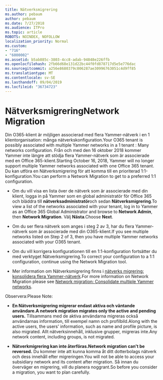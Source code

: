 ```yaml
---
title: Nätverksmigrering
ms.author: pebaum
author: pebaum
ms.date: 7/27/2018
ms.audience: ITPro
ms.topic: article
ROBOTS: NOINDEX, NOFOLLOW
localization_priority: Normal
ms.custom:
- "716"
- "6000002"
ms.assetid: b5ab885c-3803-4cc8-adab-94848e226ffb
ms.openlocfilehash: 2fb66d68e131d22bc44f0fd878717d5e5e776dac
ms.sourcegitcommit: a256e8680379c006287ae30996763051c4d9ff85
ms.translationtype: MT
ms.contentlocale: sv-SE
ms.lasthandoff: 09/04/2019
ms.locfileid: "36734723"
---
```

# <a name="network-migration"></a><span data-ttu-id="16960-102">Nätverksmigrering</span><span class="sxs-lookup"><span data-stu-id="16960-102">Network Migration</span></span>

<span data-ttu-id="16960-103">Din O365-klient är möjligen associerad med flera Yammer-nätverk i en 1 klientorganisation: många nätverkskonfiguration.</span><span class="sxs-lookup"><span data-stu-id="16960-103">Your O365 tenant is possibly associated with multiple Yammer networks in a 1 tenant : Many networks configuration.</span></span> <span data-ttu-id="16960-104">Från och med den 16 oktober 2018 kommer Yammer inte längre att stödja flera Yammer-nätverk som är associerade med en Office 365-klient.</span><span class="sxs-lookup"><span data-stu-id="16960-104">Starting October 16, 2018, Yammer will no longer support multiple Yammer networks associated with one Office 365 tenant.</span></span> <span data-ttu-id="16960-105">Du kan utföra en Nätverksmigrering för att komma till en prioriterad 1:1-konfiguration.</span><span class="sxs-lookup"><span data-stu-id="16960-105">You can perform a Network Migration to get to a preferred 1:1 configuration.</span></span>
  
- <span data-ttu-id="16960-106">Om du vill visa en lista över de nätverk som är associerade med din klient, logga in på Yammer som en global administratör för Office 365 och bläddra till **nätverksadministratör**och sedan **Nätverksmigrering**.</span><span class="sxs-lookup"><span data-stu-id="16960-106">To view a list of the networks associated with your tenant, log in to Yammer as an Office 365 Global Administrator and browse to **Network Admin**, then **Network Migration**.</span></span> <span data-ttu-id="16960-107">Välj **Nästa**.</span><span class="sxs-lookup"><span data-stu-id="16960-107">Choose **Next**.</span></span>

- <span data-ttu-id="16960-108">Om du ser flera nätverk som anges i steg 2 av 3, har du flera Yammer-nätverk som är associerade med din O365-klient.</span><span class="sxs-lookup"><span data-stu-id="16960-108">If you see multiple networks listed on Step 2 of 3, then you have multiple Yammer networks associated with your O365 tenant.</span></span>

- <span data-ttu-id="16960-109">Om du vill korrigera konfigurationen till en 1:1-konfiguration fortsätter du med verktyget Nätverksmigrering.</span><span class="sxs-lookup"><span data-stu-id="16960-109">To correct your configuration to a 1:1 configuration, continue using the Network Migration tool.</span></span>

- <span data-ttu-id="16960-110">Mer information om Nätverksmigrering finns i [nätverks migrering: konsolidera flera Yammer-nätverk](https://docs.microsoft.com/yammer/configure-your-yammer-network/consolidate-multiple-yammer-networks).</span><span class="sxs-lookup"><span data-stu-id="16960-110">For more information on Network Migration please see [Network migration: Consolidate multiple Yammer networks](https://docs.microsoft.com/yammer/configure-your-yammer-network/consolidate-multiple-yammer-networks).</span></span>

<span data-ttu-id="16960-111">Observera:</span><span class="sxs-lookup"><span data-stu-id="16960-111">Please Note:</span></span>
  
- <span data-ttu-id="16960-112">**En Nätverksmigrering migrerar endast aktiva och väntande användare.**</span><span class="sxs-lookup"><span data-stu-id="16960-112">**A network migration migrates only the active and pending users.**</span></span> <span data-ttu-id="16960-113">Tillsammans med de aktiva användarna migreras också användarnas information, till exempel namn och profilbild.</span><span class="sxs-lookup"><span data-stu-id="16960-113">Along with the active users, the users' information, such as name and profile picture, is also migrated.</span></span> <span data-ttu-id="16960-114">Allt nätverksinnehåll, inklusive grupper, migreras inte.</span><span class="sxs-lookup"><span data-stu-id="16960-114">Any network content, including groups, is not migrated.</span></span>

- <span data-ttu-id="16960-115">**Nätverkmigrering kan inte återföras.**</span><span class="sxs-lookup"><span data-stu-id="16960-115">**Network migration can't be reversed.**</span></span> <span data-ttu-id="16960-116">Du kommer inte att kunna komma åt ditt dotterbolags nätverk och dess innehåll efter migreringen.</span><span class="sxs-lookup"><span data-stu-id="16960-116">You will not be able to access your subsidiary network and its content after migration.</span></span> <span data-ttu-id="16960-117">Så innan du överväger en migrering, vill du planera noggrant.</span><span class="sxs-lookup"><span data-stu-id="16960-117">So before you consider a migration, you want to plan carefully.</span></span>
